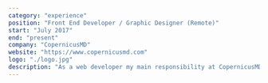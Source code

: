 ```yaml
---
category: "experience"
position: "Front End Developer / Graphic Designer (Remote)"
start: "July 2017"
end: "present"
company: "CopernicusMD"
website: "https://www.copernicusmd.com"
logo: "./logo.jpg"
description: "As a web developer my main responsibility at CopernicusMD is to design, develop and launch websites for the clients. I worked very close to the sales team to define, organise and breakdown new projects and decide the technology that we use in our websites. Most of the company website's are built on Wordpress with custom CSS and JavaScript"
---
```

